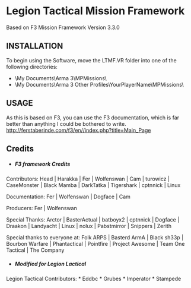 # Legion Tactical Mission Framework #

Based on F3 Mission Framework Version 3.3.0


## INSTALLATION ##

To begin using the Software, move the LTMF.VR folder into one of the following directories:

* \My Documents\Arma 3\MPMissions\
* \My Documents\Arma 3 Other Profiles\YourPlayerName\MPMissions\


## USAGE ##

As this is based on F3, you can use the F3 documentation, which is far better than anything I could be bothered to write.
http://ferstaberinde.com/f3/en//index.php?title=Main_Page


## Credits ##

 * ##### F3 framework Credits #####

 Contributors: Head | Harakka | Fer | Wolfenswan | Cam | turowicz | CaseMonster | Black Mamba | DarkTatka | Tigershark | cptnnick | Linux
 
 Documentation: Fer | Wolfenswan | Dogface | Cam
 
 Producers: Fer | Wolfenswan
 
 Special Thanks: Arctor | BasterActual | batboyx2 | cptnnick | Dogface | Draakon | Landyacht | Linux | nolux | Pabstmirror | Snippers | Zerith
 
 Special thanks to everyone at: Folk ARPS | Basterd ArmA | Black sh33p | Bourbon Warfare | Phantactical | Pointfire | Project Awesome | Team One Tactical | The Company
 
 * ##### Modified for Legion Lactical #####

 Legion Tactical Contributors: 
	* Eddbc
	* Grubes
	* Imperator
	* Stampede